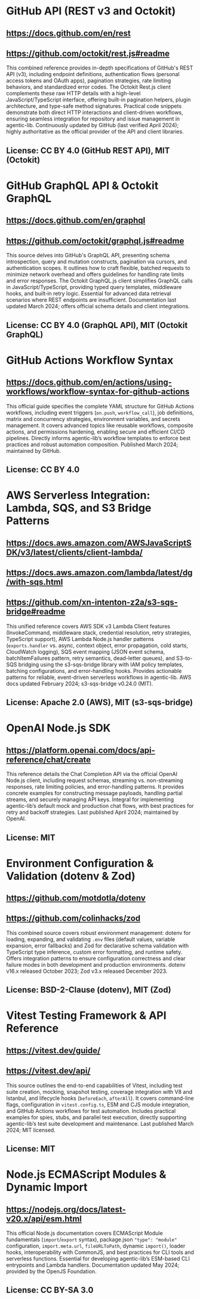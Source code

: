 # GitHub API (REST v3 and Octokit)
## https://docs.github.com/en/rest
## https://github.com/octokit/rest.js#readme
This combined reference provides in-depth specifications of GitHub's REST API (v3), including endpoint definitions, authentication flows (personal access tokens and OAuth apps), pagination strategies, rate limiting behaviors, and standardized error codes. The Octokit Rest.js client complements these raw HTTP details with a high-level JavaScript/TypeScript interface, offering built-in pagination helpers, plugin architecture, and type-safe method signatures. Practical code snippets demonstrate both direct HTTP interactions and client-driven workflows, ensuring seamless integration for repository and issue management in agentic-lib. Continuously updated by GitHub (last verified April 2024); highly authoritative as the official provider of the API and client libraries.
## License: CC BY 4.0 (GitHub REST API), MIT (Octokit)

# GitHub GraphQL API & Octokit GraphQL
## https://docs.github.com/en/graphql
## https://github.com/octokit/graphql.js#readme
This source delves into GitHub's GraphQL API, presenting schema introspection, query and mutation constructs, pagination via cursors, and authentication scopes. It outlines how to craft flexible, batched requests to minimize network overhead and offers guidelines for handling rate limits and error responses. The Octokit GraphQL.js client simplifies GraphQL calls in JavaScript/TypeScript, providing typed query templates, middleware hooks, and built‐in retry logic. Essential for advanced data retrieval scenarios where REST endpoints are insufficient. Documentation last updated March 2024; offers official schema details and client integrations.
## License: CC BY 4.0 (GraphQL API), MIT (Octokit GraphQL)

# GitHub Actions Workflow Syntax
## https://docs.github.com/en/actions/using-workflows/workflow-syntax-for-github-actions
This official guide specifies the complete YAML structure for GitHub Actions workflows, including event triggers (`on.push`, `workflow_call`), job definitions, matrix and concurrency strategies, environment variables, and secrets management. It covers advanced topics like reusable workflows, composite actions, and permissions hardening, enabling secure and efficient CI/CD pipelines. Directly informs agentic-lib’s workflow templates to enforce best practices and robust automation composition. Published March 2024; maintained by GitHub.
## License: CC BY 4.0

# AWS Serverless Integration: Lambda, SQS, and S3 Bridge Patterns
## https://docs.aws.amazon.com/AWSJavaScriptSDK/v3/latest/clients/client-lambda/
## https://docs.aws.amazon.com/lambda/latest/dg/with-sqs.html
## https://github.com/xn-intenton-z2a/s3-sqs-bridge#readme
This unified reference covers AWS SDK v3 Lambda Client features (InvokeCommand, middleware stack, credential resolution, retry strategies, TypeScript support), AWS Lambda Node.js handler patterns (`exports.handler` vs. async, context object, error propagation, cold starts, CloudWatch logging), SQS event mapping (JSON event schema, batchItemFailures pattern, retry semantics, dead-letter queues), and S3-to-SQS bridging using the s3-sqs-bridge library with IAM policy templates, batching configurations, and error-handling hooks. Provides actionable patterns for reliable, event-driven serverless workflows in agentic-lib. AWS docs updated February 2024; s3-sqs-bridge v0.24.0 (MIT).
## License: Apache 2.0 (AWS), MIT (s3-sqs-bridge)

# OpenAI Node.js SDK
## https://platform.openai.com/docs/api-reference/chat/create
This reference details the Chat Completion API via the official OpenAI Node.js client, including request schemas, streaming vs. non-streaming responses, rate limiting policies, and error-handling patterns. It provides concrete examples for constructing message payloads, handling partial streams, and securely managing API keys. Integral for implementing agentic-lib’s default mock and production chat flows, with best practices for retry and backoff strategies. Last published April 2024; maintained by OpenAI.
## License: MIT

# Environment Configuration & Validation (dotenv & Zod)
## https://github.com/motdotla/dotenv
## https://github.com/colinhacks/zod
This combined source covers robust environment management: dotenv for loading, expanding, and validating `.env` files (default values, variable expansion, error fallbacks) and Zod for declarative schema validation with TypeScript type inference, custom error formatting, and runtime safety. Offers integration patterns to ensure configuration correctness and clear failure modes in both development and production environments. dotenv v16.x released October 2023; Zod v3.x released December 2023.
## License: BSD-2-Clause (dotenv), MIT (Zod)

# Vitest Testing Framework & API Reference
## https://vitest.dev/guide/
## https://vitest.dev/api/
This source outlines the end-to-end capabilities of Vitest, including test suite creation, mocking, snapshot testing, coverage integration with V8 and Istanbul, and lifecycle hooks (`beforeEach`, `afterAll`). It covers command-line flags, configuration in `vitest.config.ts`, ESM and CJS module integration, and GitHub Actions workflows for test automation. Includes practical examples for spies, stubs, and parallel test execution, directly supporting agentic-lib’s test suite development and maintenance. Last published March 2024; MIT licensed.
## License: MIT

# Node.js ECMAScript Modules & Dynamic Import
## https://nodejs.org/docs/latest-v20.x/api/esm.html
This official Node.js documentation covers ECMAScript Module fundamentals (`import`/`export` syntax), package.json `"type": "module"` configuration, `import.meta.url`, `fileURLToPath`, dynamic `import()`, loader hooks, interoperability with CommonJS, and best practices for CLI tools and serverless functions. Essential for developing agentic-lib’s ESM-based CLI entrypoints and Lambda handlers. Documentation updated May 2024; provided by the OpenJS Foundation.
## License: CC BY-SA 3.0
